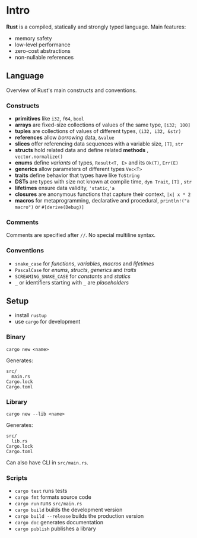 # Intro

**Rust** is a compiled, statically and strongly typed language. Main features:

- memory safety
- low-level performance
- zero-cost abstractions
- non-nullable references

## Language

Overview of Rust's main constructs and conventions.

### Constructs

* **primitives** like `i32`, `f64`, `bool`
* **arrays** are fixed-size collections of values of the same type, `[i32; 100]`
* **tuples** are collections of values of different types, `(i32, i32, &str)`
* **references** allow _borrowing_ data, `&value`
* **slices** offer referencing data sequences with a variable size, `[T]`, `str`
* **structs** hold related data and define related **methods**
  , `vector.normalize()`
* **enums** define _variants_ of types, `Result<T, E>` and its `Ok(T)`, `Err(E)`
* **generics** allow parameters of different types `Vec<T>`
* **traits** define behavior that types have like `ToString`
* **DSTs** are types with size not known at compile time, `dyn Trait`, `[T]`
  , `str`
* **lifetimes** ensure data validity, `'static`,`'a`
* **closures** are anonymous functions that capture their context, `|x| x * 2`
* **macros** for metaprogramming, declarative and
  procedural, `println!("a macro")`
  or `#[derive(Debug)]`

### Comments

Comments are specified after `//`. No special multiline syntax.

### Conventions

* `snake_case` for _functions_, _variables_, _macros_ and _lifetimes_
* `PascalCase` for _enums_, _structs_, _generics_ and _traits_
* `SCREAMING_SNAKE_CASE` for _constants_ and _statics_
* `_` or identifiers starting with `_` are _placeholders_

## Setup

* install `rustup`
* use `cargo` for development

### Binary

`cargo new <name>`

Generates:

```
src/
  main.rs
Cargo.lock
Cargo.toml
```

### Library

`cargo new --lib <name>`

Generates:

```
src/
  lib.rs
Cargo.lock
Cargo.toml
```

Can also have CLI in `src/main.rs`.

### Scripts

* `cargo test` runs tests
* `cargo fmt` formats source code
* `cargo run` runs `src/main.rs`
* `cargo build` builds the development version
* `cargo build --release` builds the production version
* `cargo doc` generates documentation
* `cargo publish` publishes a library
